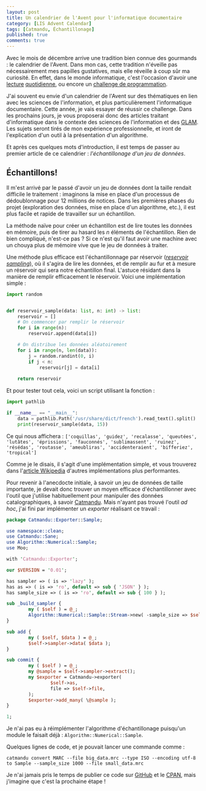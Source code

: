 ```yaml
---
layout: post
title: Un calendrier de l'Avent pour l'informatique documentaire
category: [LIS Advent Calendar]
tags: [Catmandu, Échantillonage]
published: true
comments: true
--- 
```


Avec le mois de décembre arrive une tradition bien connue des
gourmands : le calendrier de l'Avent. Dans mon cas, cette tradition
n'éveille pas nécessairement mes papilles gustatives, mais elle
réveille à coup sûr ma curiosité. En effet, dans le monde
informatique, c'est l'occasion d'avoir une
[lecture](http://www.perladvent.org/2020/)
[quotidienne](https://24daysindecember.net/), ou encore un [challenge
de programmation](https://adventofcode.com/2020). 

J'ai souvent eu envie d'un calendrier de l'Avent sur des thématiques
en lien avec les sciences de l'information, et plus particulièrement
l'informatique documentaire. Cette année, je vais essayer de réussir
ce challenge. Dans les prochains jours, je vous proposerai donc des
articles traitant d'informatique dans le contexte des sciences de
l'information et des
[GLAM](https://fr.wikipedia.org/wiki/GLAM_(culture)). Les sujets
seront tirés de mon expérience professionnelle, et iront de
l'explication d'un outil à la présentation d'un algorithme.

Et après ces quelques mots d'introduction, il est temps de passer au
premier article de ce calendrier : *l'échantillonage d'un jeu de
données*. 

## Échantillons!

Il m'est arrivé par le passé d'avoir un jeu de données dont la taille
rendait difficile le traitement : imaginons la mise en place d'un
processus de dédoublonnage pour 12 millions de notices. Dans les
premières phases du projet (exploration des données, mise en place
d'un algorithme, etc.), il est plus facile et rapide de travailler sur
un échantillon.

La méthode naïve pour créer un échantillon est de lire toutes les
données en mémoire, puis de tirer au hasard les *n* éléments de
l'échantillon. Rien de bien compliqué, n'est-ce pas ? Si ce n'est
qu'il faut avoir une machine avec un chouya plus de mémoire vive que
le jeu de données à traiter. 

Une méthode plus efficace est l'échantillonnage par réservoir
([*reservoir
sampling*](https://en.wikipedia.org/wiki/Reservoir_sampling)), où il
s'agira de lire les données, et de remplir au fur et à mesure un
réservoir qui sera notre échantillon final. L'astuce résidant dans la
manière de remplir efficacement le réservoir. Voici une implémentation
simple :

```python
import random


def reservoir_sample(data: list, n: int) -> list:
    reservoir = []
    # On commencer par remplir le réservoir
    for i in range(n):
        reservoir.append(data[i])

	# On distribue les données aléatoirement
    for i in range(n, len(data)):
        j = random.randint(0, i)
        if j < n:
            reservoir[j] = data[i]
                
    return reservoir
```

Et pour tester tout cela, voici un script utilisant la fonction : 

```python
import pathlib

if __name__ == "__main__":
    data = pathlib.Path('/usr/share/dict/french').read_text().split()
    print(reservoir_sample(data, 15))
```

Ce qui nous affichera : `['coquillas', 'guidez', 'recalasse',
'queutées', 'lutâtes', 'éprissions', 'fauconnés', 'sublimassent',
'ruinez', 'résédas', 'routasse', 'ameubliras', 'accidenteraient',
'bifferiez', 'tropical']`

Comme je le disais, il s'agit d'une implémentation simple, et vous
trouverez dans l'[article
Wikipedia](https://en.wikipedia.org/wiki/Reservoir_sampling) d'autres
implémentations plus performantes. 

Pour revenir à l'anecdocte initiale, à savoir un jeu de données de
taille importante, je devait donc trouver un moyen efficace
d'échantillonner avec l'outil que j'utilise habituellement pour
manipuler des données catalographiques, à savoir
[Catmandu](https://librecat.org/). Mais n'ayant pas trouvé l'outil *ad
hoc*, j'ai fini par implémenter un *exporter* réalisant ce travail :

```perl
package Catmandu::Exporter::Sample;

use namespace::clean;
use Catmandu::Sane;
use Algorithm::Numerical::Sample;
use Moo;

with 'Catmandu::Exporter';

our $VERSION = '0.01';

has sampler => ( is => 'lazy' );
has as => ( is => 'ro', default => sub { 'JSON' } );
has sample_size => ( is => 'ro', default => sub { 100 } );

sub _build_sampler {
        my ( $self ) = @_;
        Algorithm::Numerical::Sample::Stream->new( -sample_size => $self->sample_size );
}

sub add {
        my ( $self, $data ) = @_;
        $self->sampler->data( $data );
}

sub commit {
        my ( $self ) = @_;
        my @sample = $self->sampler->extract();
        my $exporter = Catmandu->exporter(
                $self->as,
                file => $self->file,
        );
        $exporter->add_many( \@sample );
}

1;
```

Je n'ai pas eu à réimplémenter l'algorithme d'échantillonage puisqu'un
module le faisait déjà : `Algorithm::Numerical::Sample`. 

Quelques lignes de code, et je pouvait lancer une commande comme :

```shell
catmandu convert MARC --file big_data.mrc --type ISO --encoding utf-8
to Sample --sample_size 1000 --file small_data.mrc
```

Je n'ai jamais pris le temps de publier ce code sur
[GitHub](https://github.com/) et le [CPAN](https://www.cpan.org/),
mais j'imagine que c'est la prochaine étape ! 
